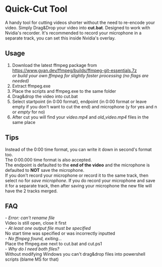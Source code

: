 # Quick-Cut Tool
A handy tool for cutting videos shorter without the need to re-encode your video. Simply Drag&Drop your video into <b>cut.bat</b>. Designed to work with Nvidia's recorder. It's recommended to record your microphone in a separate track, you can set this inside Nvidia's overlay.

## Usage
1. Download the latest ffmpeg package from https://www.gyan.dev/ffmpeg/builds/ffmpeg-git-essentials.7z</br>
   <i>or build your own ffmpeg for slightly faster processing (no flags are needed)</i>
2. Extract ffmpeg.exe
3. Place the scripts and ffmpeg.exe to the same folder
4. Drag&drop the video into cut.bat
5. Select startpoint (in 0:00 format), endpoint (in 0:00 format or leave empty if you don't want to cut the end) and microphone (y for yes and n or <i>empty</i> for no)
6. After cut you will find your <i>video.mp4</i> and <i>old_video.mp4</i> files in the same place

## Tips
Instead of the 0:00 time format, you can write it down in second's format too.</br>
The 0:00.000 time format is also accepted.</br>
The endpoint is defaulted to the <b>end of the video</b> and the microphone is defaulted to <b>NOT</b> save the microphone.</br>
If you don't record your microphone or record it to the same track, then select no for <i>save microphone</i>.
If you do record your microphone and save it for a separate track, then after saving your microphone the new file will have the 2 tracks merged.

## FAQ
<i>- Error: can't rename file</i></br>
Video is still open, close it first</br>
<i>- At least one output file must be specified</i></br>
No start time was specified or was incorrectly inputted</br>
<i>- No ffmpeg found, exiting...</i></br>
Place the ffmpeg.exe next to cut.bat and cut.ps1</br>
<i>- Why do I need both files?</i></br>
Without modifying Windows you can't drag&drop files into powershell scripts (blame MS for that)</br>
